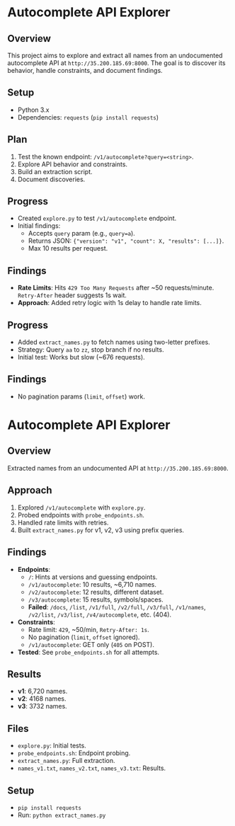 # Autocomplete API Explorer

## Overview
This project aims to explore and extract all names from an undocumented autocomplete API at `http://35.200.185.69:8000`. The goal is to discover its behavior, handle constraints, and document findings.

## Setup
- Python 3.x
- Dependencies: `requests` (`pip install requests`)

## Plan
1. Test the known endpoint: `/v1/autocomplete?query=<string>`.
2. Explore API behavior and constraints.
3. Build an extraction script.
4. Document discoveries.


## Progress
- Created `explore.py` to test `/v1/autocomplete` endpoint.
- Initial findings:
  - Accepts `query` param (e.g., `query=a`).
  - Returns JSON: `{"version": "v1", "count": X, "results": [...]}`.
  - Max 10 results per request.

## Findings
- **Rate Limits**: Hits `429 Too Many Requests` after ~50 requests/minute. `Retry-After` header suggests 1s wait.
- **Approach**: Added retry logic with 1s delay to handle rate limits.

## Progress
- Added `extract_names.py` to fetch names using two-letter prefixes.
- Strategy: Query `aa` to `zz`, stop branch if no results.
- Initial test: Works but slow (~676 requests).

## Findings
- No pagination params (`limit`, `offset`) work.


# Autocomplete API Explorer

## Overview
Extracted names from an undocumented API at `http://35.200.185.69:8000`.

## Approach
1. Explored `/v1/autocomplete` with `explore.py`.
2. Probed endpoints with `probe_endpoints.sh`.
3. Handled rate limits with retries.
4. Built `extract_names.py` for v1, v2, v3 using prefix queries.

## Findings
- **Endpoints**:
  - `/`: Hints at versions and guessing endpoints.
  - `/v1/autocomplete`: 10 results, ~6,710 names.
  - `/v2/autocomplete`: 12 results, different dataset.
  - `/v3/autocomplete`: 15 results, symbols/spaces.
  - **Failed**: `/docs`, `/list`, `/v1/full`, `/v2/full`, `/v3/full`, `/v1/names`, `/v2/list`, `/v3/list`, `/v4/autocomplete`, etc. (404).
- **Constraints**:
  - Rate limit: `429`, ~50/min, `Retry-After: 1s`.
  - No pagination (`limit`, `offset` ignored).
  - `/v1/autocomplete`: GET only (`405` on POST).
- **Tested**: See `probe_endpoints.sh` for all attempts.

## Results
- **v1**: 6,720 names.
- **v2**: 4168 names.
- **v3**: 3732 names.


## Files
- `explore.py`: Initial tests.
- `probe_endpoints.sh`: Endpoint probing.
- `extract_names.py`: Full extraction.
- `names_v1.txt`, `names_v2.txt`, `names_v3.txt`: Results.

## Setup
- `pip install requests`
- Run: `python extract_names.py`